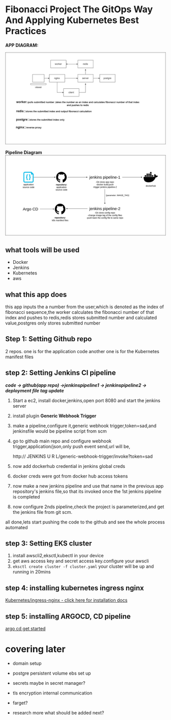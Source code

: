
# Fibonacci Project The GitOps Way And Applying Kubernetes Best Practices

  

**APP DIAGRAM:**

![- diagram of app](https://github.com/aakkiiff/fibonacci-project/blob/master/Project%20Diagram.jpg?raw=true)

  

**Pipeline Diagram**
![enter image description here](https://github.com/aakkiiff/fibonacci-project/blob/master/Pipelinediagram.jpg?raw=true)

## what tools will be used
- Docker
- Jenkins
- Kubernetes
- aws

## what this app does
this app inputs the a number from the user,which is denoted as the index of fibonacci sequence,the worker calculates the fibonacci number of that index and pushes to redis,redis stores submitted number and calculated value,postgres only stores submitted number
  

## Step 1: Setting Github repo
2 repos.
one is for the application code
another one is for the Kubernetes manifest files
 
## step 2: Setting Jenkins CI pipeline

***code -> github(app repo) ->jenkinspipeline1 -> jenkinspipeline2 -> deployment file tag update*** 

1.  Start a ec2, install docker,jenkins,open port 8080 and start the jenkins server
2.  install plugin **Generic Webhook Trigger**
3. make a pipeline,configure it,generic webhook trigger,token=sad,and jenkinsfile would be pipeline script from scm
4. go to github main repo and configure webhook trigger,application/json,only push event send,url will be, 
	

    http:// JENKINS U R L/generic-webhook-trigger/invoke?token=sad
   
5. now add dockerhub credential in jenkins global creds
6. docker creds were got from docker hub access tokens
7. now make a new jenkins pipeline and use that name in the previous app repository's jenkins file,so that its invoked once the 1st jenkins pipeline is completed
8. now configure 2nds pipeline,check the project is parameterized,and get the jenkins file from git scm.

all done,lets start pushing the code to the github and see the whole process automated
  

## step 3: Setting EKS cluster
1. install awscli2,eksctl,kubectl in your device
2. get aws access key and secret access key.configure your awscli
3. `eksctl create cluster -f cluster.yaml`
your cluster will be up and running in 20mins
  

## step 4: installing kubernetes ingress nginx

[Kubernetes/ingress-nginx - click here for installation docs](https://github.com/kubernetes/ingress-nginx/tree/main/charts/ingress-nginx)

## step 5: installing ARGOCD, CD pipeline
[argo cd get started](https://argo-cd.readthedocs.io/en/stable/getting_started/)
# covering later

- domain setup

- postgre persistent volume ebs set up

- secrets maybe in secret manager?

- tls encryption internal communication

- farget?

- research more what should be added next?
